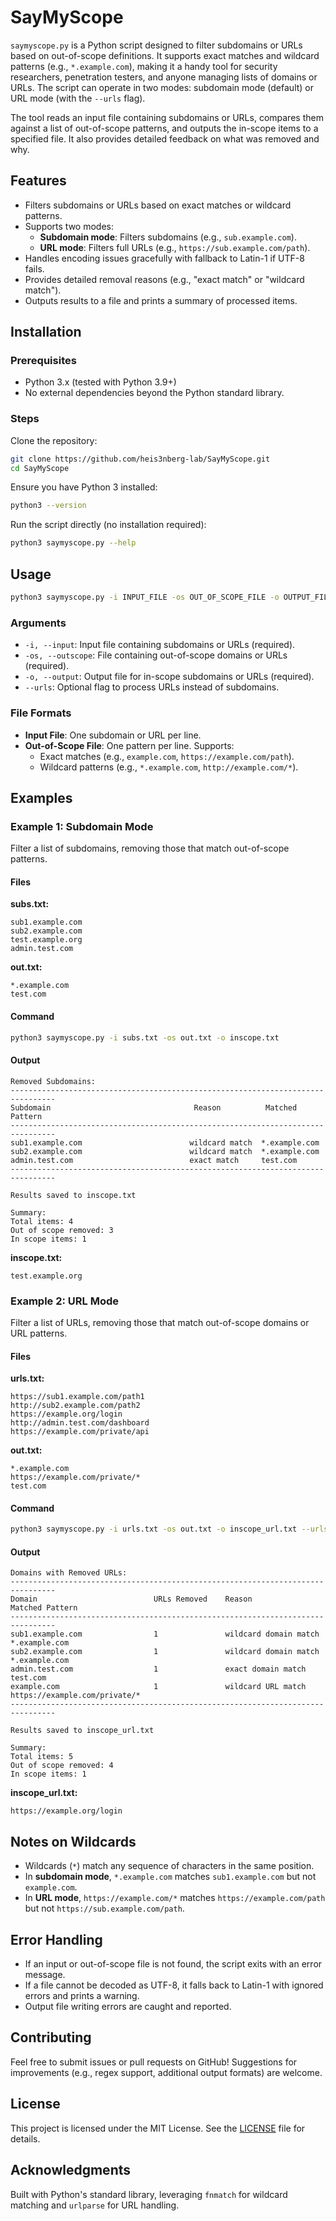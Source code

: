 # SayMyScope

`saymyscope.py` is a Python script designed to filter subdomains or URLs based on out-of-scope definitions. It supports exact matches and wildcard patterns (e.g., `*.example.com`), making it a handy tool for security researchers, penetration testers, and anyone managing lists of domains or URLs. The script can operate in two modes: subdomain mode (default) or URL mode (with the `--urls` flag).

The tool reads an input file containing subdomains or URLs, compares them against a list of out-of-scope patterns, and outputs the in-scope items to a specified file. It also provides detailed feedback on what was removed and why.

## Features
- Filters subdomains or URLs based on exact matches or wildcard patterns.
- Supports two modes:
  - **Subdomain mode**: Filters subdomains (e.g., `sub.example.com`).
  - **URL mode**: Filters full URLs (e.g., `https://sub.example.com/path`).
- Handles encoding issues gracefully with fallback to Latin-1 if UTF-8 fails.
- Provides detailed removal reasons (e.g., "exact match" or "wildcard match").
- Outputs results to a file and prints a summary of processed items.

## Installation

### Prerequisites
- Python 3.x (tested with Python 3.9+)
- No external dependencies beyond the Python standard library.

### Steps
Clone the repository:
```bash
git clone https://github.com/heis3nberg-lab/SayMyScope.git
cd SayMyScope
```

Ensure you have Python 3 installed:
```bash
python3 --version
```

Run the script directly (no installation required):
```bash
python3 saymyscope.py --help
```

## Usage
```bash
python3 saymyscope.py -i INPUT_FILE -os OUT_OF_SCOPE_FILE -o OUTPUT_FILE [--urls]
```

### Arguments
- `-i, --input`: Input file containing subdomains or URLs (required).
- `-os, --outscope`: File containing out-of-scope domains or URLs (required).
- `-o, --output`: Output file for in-scope subdomains or URLs (required).
- `--urls`: Optional flag to process URLs instead of subdomains.

### File Formats
- **Input File**: One subdomain or URL per line.
- **Out-of-Scope File**: One pattern per line. Supports:
  - Exact matches (e.g., `example.com`, `https://example.com/path`).
  - Wildcard patterns (e.g., `*.example.com`, `http://example.com/*`).

## Examples

### Example 1: Subdomain Mode
Filter a list of subdomains, removing those that match out-of-scope patterns.

#### Files
**subs.txt:**
```
sub1.example.com
sub2.example.com
test.example.org
admin.test.com
```

**out.txt:**
```
*.example.com
test.com
```

#### Command
```bash
python3 saymyscope.py -i subs.txt -os out.txt -o inscope.txt
```

#### Output
```
Removed Subdomains:
--------------------------------------------------------------------------------
Subdomain                                Reason          Matched Pattern         
--------------------------------------------------------------------------------
sub1.example.com                        wildcard match  *.example.com           
sub2.example.com                        wildcard match  *.example.com           
admin.test.com                          exact match     test.com                
--------------------------------------------------------------------------------

Results saved to inscope.txt

Summary:
Total items: 4
Out of scope removed: 3
In scope items: 1
```

**inscope.txt:**
```
test.example.org
```

### Example 2: URL Mode
Filter a list of URLs, removing those that match out-of-scope domains or URL patterns.

#### Files
**urls.txt:**
```
https://sub1.example.com/path1
http://sub2.example.com/path2
https://example.org/login
http://admin.test.com/dashboard
https://example.com/private/api
```

**out.txt:**
```
*.example.com
https://example.com/private/*
test.com
```

#### Command
```bash
python3 saymyscope.py -i urls.txt -os out.txt -o inscope_url.txt --urls
```

#### Output
```
Domains with Removed URLs:
--------------------------------------------------------------------------------
Domain                          URLs Removed    Reason               Matched Pattern        
--------------------------------------------------------------------------------
sub1.example.com                1               wildcard domain match *.example.com           
sub2.example.com                1               wildcard domain match *.example.com           
admin.test.com                  1               exact domain match   test.com                
example.com                     1               wildcard URL match   https://example.com/private/*
--------------------------------------------------------------------------------

Results saved to inscope_url.txt

Summary:
Total items: 5
Out of scope removed: 4
In scope items: 1
```

**inscope_url.txt:**
```
https://example.org/login
```

## Notes on Wildcards
- Wildcards (`*`) match any sequence of characters in the same position.
- In **subdomain mode**, `*.example.com` matches `sub1.example.com` but not `example.com`.
- In **URL mode**, `https://example.com/*` matches `https://example.com/path` but not `https://sub.example.com/path`.

## Error Handling
- If an input or out-of-scope file is not found, the script exits with an error message.
- If a file cannot be decoded as UTF-8, it falls back to Latin-1 with ignored errors and prints a warning.
- Output file writing errors are caught and reported.

## Contributing
Feel free to submit issues or pull requests on GitHub! Suggestions for improvements (e.g., regex support, additional output formats) are welcome.

## License
This project is licensed under the MIT License. See the [LICENSE](LICENSE) file for details.

## Acknowledgments
Built with Python's standard library, leveraging `fnmatch` for wildcard matching and `urlparse` for URL handling.
